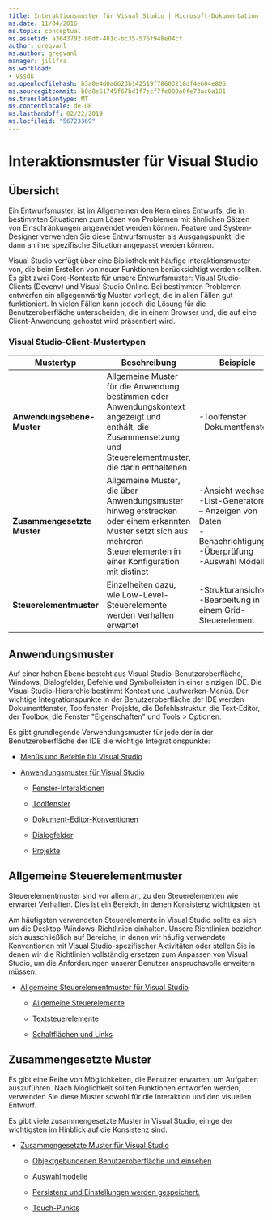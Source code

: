 ```yaml
---
title: Interaktionsmuster für Visual Studio | Microsoft-Dokumentation
ms.date: 11/04/2016
ms.topic: conceptual
ms.assetid: a3643792-b0df-481c-bc35-576f948e04cf
author: gregvanl
ms.author: gregvanl
manager: jillfra
ms.workload:
- vssdk
ms.openlocfilehash: b3a0e4d0a6623b142519f78603218df4e604e805
ms.sourcegitcommit: b0d8e61745f67bd1f7ecf7fe080a0fe73ac6a181
ms.translationtype: MT
ms.contentlocale: de-DE
ms.lasthandoff: 02/22/2019
ms.locfileid: "56723369"
---
```

# <a name="interaction-patterns-for-visual-studio"></a>Interaktionsmuster für Visual Studio
## <a name="overview"></a>Übersicht
 Ein Entwurfsmuster, ist im Allgemeinen den Kern eines Entwurfs, die in bestimmten Situationen zum Lösen von Problemen mit ähnlichen Sätzen von Einschränkungen angewendet werden können. Feature und System-Designer verwenden Sie diese Entwurfsmuster als Ausgangspunkt, die dann an ihre spezifische Situation angepasst werden können.

 Visual Studio verfügt über eine Bibliothek mit häufige Interaktionsmuster von, die beim Erstellen von neuer Funktionen berücksichtigt werden sollten. Es gibt zwei Core-Kontexte für unsere Entwurfsmuster: Visual Studio-Clients (Devenv) und Visual Studio Online. Bei bestimmten Problemen entwerfen ein allgegenwärtig Muster vorliegt, die in allen Fällen gut funktioniert. In vielen Fällen kann jedoch die Lösung für die Benutzeroberfläche unterscheiden, die in einem Browser und, die auf eine Client-Anwendung gehostet wird präsentiert wird.

### <a name="visual-studio-client-pattern-types"></a>Visual Studio-Client-Mustertypen

|Mustertyp|Beschreibung|Beispiele|
|------------------|-----------------|--------------|
|**Anwendungsebene-Muster**|Allgemeine Muster für die Anwendung bestimmen oder Anwendungskontext angezeigt und enthält, die Zusammensetzung und Steuerelementmuster, die darin enthaltenen|-Toolfenster<br />-Dokumentfenster|
|**Zusammengesetzte Muster**|Allgemeine Muster, die über Anwendungsmuster hinweg erstrecken oder einem erkannten Muster setzt sich aus mehreren Steuerelementen in einer Konfiguration mit distinct|-Ansicht wechseln<br />-List-Generatoren<br />– Anzeigen von Daten<br />-Benachrichtigungen<br />-Überprüfung<br />-Auswahl Modelle|
|**Steuerelementmuster**|Einzelheiten dazu, wie Low-Level-Steuerelemente werden Verhalten erwartet|-Strukturansichten<br />-Bearbeitung in einem Grid-Steuerelement|

## <a name="application-patterns"></a>Anwendungsmuster
 Auf einer hohen Ebene besteht aus Visual Studio-Benutzeroberfläche, Windows, Dialogfelder, Befehle und Symbolleisten in einer einzigen IDE. Die Visual Studio-Hierarchie bestimmt Kontext und Laufwerken-Menüs. Der wichtige Integrationspunkte in der Benutzeroberfläche der IDE werden Dokumentfenster, Toolfenster, Projekte, die Befehlsstruktur, die Text-Editor, der Toolbox, die Fenster "Eigenschaften" und Tools > Optionen.

 Es gibt grundlegende Verwendungsmuster für jede der in der Benutzeroberfläche der IDE die wichtige Integrationspunkte:

-   [Menüs und Befehle für Visual Studio](../../extensibility/ux-guidelines/menus-and-commands-for-visual-studio.md)

-   [Anwendungsmuster für Visual Studio](../../extensibility/ux-guidelines/application-patterns-for-visual-studio.md)

    -   [Fenster-Interaktionen](../../extensibility/ux-guidelines/application-patterns-for-visual-studio.md#BKMK_WindowInteractions)

    -   [Toolfenster](../../extensibility/ux-guidelines/application-patterns-for-visual-studio.md#BKMK_ToolWindows)

    -   [Dokument-Editor-Konventionen](../../extensibility/ux-guidelines/application-patterns-for-visual-studio.md#BKMK_DocumentEditorConventions)

    -   [Dialogfelder](../../extensibility/ux-guidelines/application-patterns-for-visual-studio.md#BKMK_Dialogs)

    -   [Projekte](../../extensibility/ux-guidelines/application-patterns-for-visual-studio.md#BKMK_Projects)

## <a name="common-control-patterns"></a>Allgemeine Steuerelementmuster
 Steuerelementmuster sind vor allem an, zu den Steuerelementen wie erwartet Verhalten. Dies ist ein Bereich, in denen Konsistenz wichtigsten ist.

 Am häufigsten verwendeten Steuerelemente in Visual Studio sollte es sich um die Desktop-Windows-Richtlinien einhalten. Unsere Richtlinien beziehen sich ausschließlich auf Bereiche, in denen wir häufig verwendete Konventionen mit Visual Studio-spezifischer Aktivitäten oder stellen Sie in denen wir die Richtlinien vollständig ersetzen zum Anpassen von Visual Studio, um die Anforderungen unserer Benutzer anspruchsvolle erweitern müssen.

-   [Allgemeine Steuerelementmuster für Visual Studio](../../extensibility/ux-guidelines/common-control-patterns-for-visual-studio.md)

    -   [Allgemeine Steuerelemente](../../extensibility/ux-guidelines/common-control-patterns-for-visual-studio.md#BKMK_CommonControls)

    -   [Textsteuerelemente](../../extensibility/ux-guidelines/common-control-patterns-for-visual-studio.md#BKMK_TextControls)

    -   [Schaltflächen und Links](../../extensibility/ux-guidelines/common-control-patterns-for-visual-studio.md#BKMK_ButtonsAndHyperlinks)

## <a name="composite-patterns"></a>Zusammengesetzte Muster
 Es gibt eine Reihe von Möglichkeiten, die Benutzer erwarten, um Aufgaben auszuführen. Nach Möglichkeit sollten Funktionen entworfen werden, verwenden Sie diese Muster sowohl für die Interaktion und den visuellen Entwurf.

 Es gibt viele zusammengesetzte Muster in Visual Studio, einige der wichtigsten im Hinblick auf die Konsistenz sind:

-   [Zusammengesetzte Muster für Visual Studio](../../extensibility/ux-guidelines/composite-patterns-for-visual-studio.md)

    -   [Objektgebundenen Benutzeroberfläche und einsehen](../../extensibility/ux-guidelines/composite-patterns-for-visual-studio.md#BKMK_OnObjectUI)

    -   [Auswahlmodelle](../../extensibility/ux-guidelines/composite-patterns-for-visual-studio.md#BKMK_SelectionModels)

    -   [Persistenz und Einstellungen werden gespeichert.](../../extensibility/ux-guidelines/composite-patterns-for-visual-studio.md#BKMK_PersistenceAndSavingSettings)

    -   [Touch-Punkts](../../extensibility/ux-guidelines/composite-patterns-for-visual-studio.md#BKMK_TouchInput)